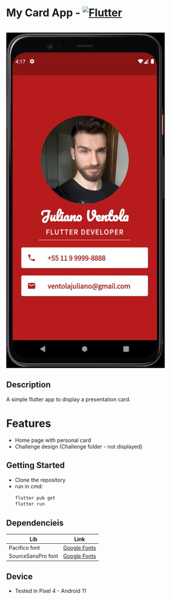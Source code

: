 # My Card App - [![Flutter](https://img.shields.io/badge/Flutter-dart-white?labelColor=blue&style=flat&link=https://flutter.dev/)](https://flutter.dev/)

<br>
  <img src="https://github.com/julianoventola/mycard/blob/master/mycard.JPG">

## Description

A simple flutter app to display a presentation card.

# Features

- Home page with personal card
- Challenge design (Challenge folder - not displayed)

## Getting Started

- Clone the repository
- run in cmd:
  ```cmd
  flutter pub get
  flutter run
  ```

## Dependencieis

| Lib                | Link                                                            |
| ------------------ | --------------------------------------------------------------- |
| Pacifico font      | [Google Fonts](https://fonts.google.com/?query=Pacifico)        |
| SourceSansPro font | [Google Fonts](https://fonts.google.com/?query=Source+Sans+Pro) |

## Device

- Tested in Pixel 4 - Android 11
